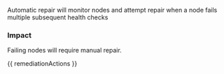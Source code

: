 
Automatic repair will monitor nodes and attempt repair when a node fails multiple subsequent health checks

### Impact
Failing nodes will require manual repair.

<!-- DO NOT CHANGE -->
{{ remediationActions }}



